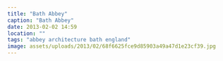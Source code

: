 ```yaml
---
title: "Bath Abbey"
caption: "Bath Abbey"
date: 2013-02-02 14:59
location: ""
tags: "abbey architecture bath england"
image: assets/uploads/2013/02/68f6625fce9d85903a49a47d1e23cf39.jpg
---
```

